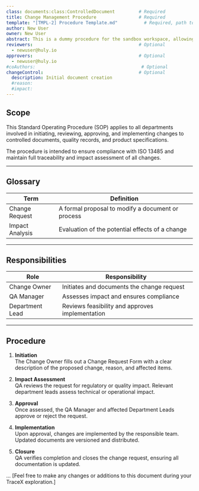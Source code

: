 ```yaml
---
class: documents:class:ControlledDocument         # Required
title: Change Management Procedure                # Required
template: "[TMPL-2] Procedure Template.md"          # Required, path to template
author: New User
owner: New User
abstract: This is a dummy procedure for the sandbox workspace, allowing you to play around and easily explore TraceX’s capabilities.      # Optional
reviewers:                                        # Optional
  - newuser@huly.io
approvers:                                        # Optional
  - newuser@huly.io
#coAuthors:                                        # Optional 
changeControl:                                    # Optional
  description: Initial document creation
  #reason: 
  #impact: 
---
```


## Scope

This Standard Operating Procedure (SOP) applies to all departments involved in initiating, reviewing, approving, and implementing changes to controlled documents, quality records, and product specifications.

The procedure is intended to ensure compliance with ISO 13485 and maintain full traceability and impact assessment of all changes.

---

## Glossary

| Term           | Definition                                         |
|----------------|----------------------------------------------------|
| Change Request | A formal proposal to modify a document or process |
| Impact Analysis| Evaluation of the potential effects of a change   |

---

## Responsibilities

| Role             | Responsibility                                 |
|------------------|-----------------------------------------------|
| Change Owner     | Initiates and documents the change request     |
| QA Manager       | Assesses impact and ensures compliance         |
| Department Lead  | Reviews feasibility and approves implementation|

---

## Procedure

1. **Initiation**  
   The Change Owner fills out a Change Request Form with a clear description of the proposed change, reason, and affected items.

2. **Impact Assessment**  
   QA reviews the request for regulatory or quality impact. Relevant department leads assess technical or operational impact.

3. **Approval**  
   Once assessed, the QA Manager and affected Department Leads approve or reject the request.

4. **Implementation**  
   Upon approval, changes are implemented by the responsible team. Updated documents are versioned and distributed.

5. **Closure**  
   QA verifies completion and closes the change request, ensuring all documentation is updated.


... [Feel free to make any changes or additions to this document during your TraceX exploration.] 
